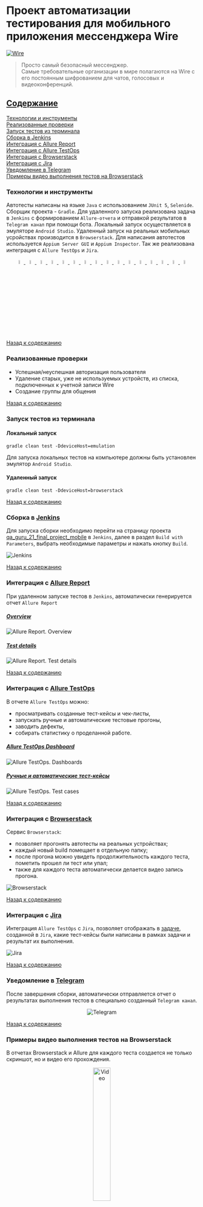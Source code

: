 # Проект автоматизации тестирования для мобильного приложения мессенджера Wire

<a href="https://www.wire.com/">
  <img title="Wire" src="src/test/resources/icons/logo.png" alt="Wire">
</a>

> Просто самый безопасный мессенджер.  
> Самые требовательные организации в мире полагаются на Wire с его постоянным шифрованием для чатов, голосовых и видеоконференций.

## [Содержание](#Содержание)
[Технологии и инструменты](#Технологии-и-инструменты)  
[Реализованные проверки](#Реализованные-проверки)  
[Запуск тестов из терминала](#Запуск-тестов-из-терминала)  
[Сборка в Jenkins](#Сборка-в-Jenkins)   
[Интеграция с Allure Report](#Интеграция-с-Allure-Report)  
[Интеграция с Allure TestOps](#Интеграция-с-Allure-TestOps)  
[Интеграция с Browserstack](#Интеграция-с-Browserstack)  
[Интеграция с Jira](#Интеграция-с-Jira)  
[Уведомление в Telegram](#Уведомление-в-Telegram)  
[Примеры видео выполнения тестов на Browserstack](#Примеры-видео-выполнения-тестов-на-Browserstack)


### Технологии и инструменты

Автотесты написаны на языке `Java` с использованием `JUnit 5`, `Selenide`. Сборщик проекта - `Gradle`. Для удаленного
запуска реализована задача в `Jenkins` с формированием `Allure-отчета` и отправкой результатов в `Telegram канал` при
помощи бота. Локальный запуск осуществляется в эмуляторе `Android Studio`. Удаленный запуск на реальных мобильных
усройствах производится в `Browserstack`. Для написания автотестов используется `Appium Server GUI`
и `Appium Inspector`. Так же реализована интеграция с `Allure TestOps` и `Jira`.

<p align="center">
    <a href="https://www.java.com/">
      <img width="5%" title="Java" src="src/test/resources/icons/java-original.svg" alt="java">
    </a>
    <a href="https://www.jetbrains.com/">
      <img width="5%" title="IntelliJ IDEA" src="src/test/resources/icons/Idea.svg" alt="IntelliJ IDEA">
    </a>
    <a href="https://gradle.org/">
      <img width="5%" title="Gradle" src="src/test/resources/icons/gradle-plain.svg" alt="Gradle">
    </a>
    <a href="https://junit.org/junit5/">
      <img width="5%" title="JUnit5" src="src/test/resources/icons/Junit5.svg" alt="JUnit5">
    </a>
    <a href="https://github.com/">
      <img width="5%" title="GitHub" src="src/test/resources/icons/github-mark-white.svg" alt="GitHub">
    </a>
    <a href="https://selenide.org/">
      <img width="5%" title="Selenide" src="src/test/resources/icons/Selenide.svg" alt="Selenide">
    </a>
    <a href="https://developer.android.com/studio">
      <img width="5%" title="Android Studio" src="src/test/resources/icons/Android_Studio.png" alt="Android Studio">
    </a>
    <a href="https://appium.io/">
      <img width="5%" title="Appium" src="src/test/resources/icons/appium.svg" alt="Appium">
    </a>
    <a href="https://github.com/appium/appium-inspector">
      <img width="5%" title="Appium Inspector" src="src/test/resources/icons/appium_inspector.png" alt="Appium Inspector">
    </a>
    <a href="https://github.com/appium/appium-inspector">
      <img width="5%" title="Appium Inspector" src="src/test/resources/icons/appium_inspector.png">
    </a>
    <a href="https://www.browserstack.com/">
      <img width="5%" title="Browserstack" src="src/test/resources/icons/Browserstack.svg" alt="Browserstack">
    </a>
    <a href="https://qameta.io/allure-report/">
      <img width="5%" title="Allure Report" src="src/test/resources/icons/Allure.svg" alt="Allure Report">
    </a>
    <a href="https://www.jenkins.io/">
      <img width="5%" title="Jenkins" src="src/test/resources/icons/jenkins-original.svg" alt="Jenkins">
    </a>
    <a href="https://telegram.org/">
      <img width="5%" title="Telegram" src="src/test/resources/icons/Telegram.svg" alt="Telegram">
    </a>
    <a href="https://qameta.io/">
      <img width="5%" title="Allure TestOps" src="src/test/resources/icons/Allure_TO.svg" alt="Allure TestOps">
    </a>
    <a href="https://www.atlassian.com/software/jira">
      <img width="5%" title="Jira" src="src/test/resources/icons/Jira.svg" alt="Jira">
    </a>
</p>

[Назад к содержанию](#Содержание)

### Реализованные проверки
- Успешная/неуспешная авторизация пользователя
- Удаление старых, уже не используемых устройств, из списка, подключенных к учетной записи Wire
- Создание группы для общения

[Назад к содержанию](#Содержание)

### Запуск тестов из терминала

#### Локальный запуск

`gradle clean test -DdeviceHost=emulation`

Для запуска локальных тестов на компьютере должны быть установлен эмулятор `Android Studio`.

#### Удаленный запуск

`gradle clean test -DdeviceHost=browserstack`

[Назад к содержанию](#Содержание)

### Сборка в [Jenkins](https://jenkins.autotests.cloud/job/qa_guru_21_final_project_mobile/)
Для запуска сборки необходимо перейти на страницу проекта [qa_guru_21_final_project_mobile](https://jenkins.autotests.cloud/job/qa_guru_21_final_project_mobile/)
в `Jenkins`, далее в раздел `Build with Parameters`, выбрать необходимые параметры и нажать
кнопку `Build`.

<img title="Jenkins" src="src/test/resources/screenshorts/006-jenkins.png" alt="Jenkins">

[Назад к содержанию](#Содержание)

### Интеграция с [Allure Report](https://jenkins.autotests.cloud/job/qa_guru_21_final_project_mobile/allure/)
При удаленном запуске тестов в `Jenkins`, автоматически генерируется отчет `Allure Report`

##### [Overview](https://jenkins.autotests.cloud/job/qa_guru_21_final_project_mobile/allure/#)

<img title="Allure Report" src="src/test/resources/screenshorts/004-allureReport.png" alt="Allure Report. Overview">

##### [Test details](https://jenkins.autotests.cloud/job/qa_guru_21_final_project_mobile/allure/#behaviors/7f547f5110b277a0267f688d919be626/eea69086d2f9ea02/)

<img title="Allure Report" src="src/test/resources/screenshorts/008-allureReport.png" alt="Allure Report. Test details">

[Назад к содержанию](#Содержание)

### Интеграция с [Allure TestOps](https://allure.autotests.cloud/project/3766/test-cases/27033?treeId=0)

В отчете `Allure TestOps` можно:

- просматривать созданные тест-кейсы и чек-листы,
- запускать ручные и автоматические тестовые прогоны,
- заводить дефекты,
- собирать статистику о проделанной работе.

##### [Allure TestOps Dashboard](https://allure.autotests.cloud/project/3766/dashboards)

<img title="Allure TestOps" src="src/test/resources/screenshorts/009-testOps_dashboards.png" alt="Allure TestOps. Dashboards">

##### [Ручные и автоматические тест-кейсы](https://allure.autotests.cloud/project/3766/test-cases/27034?treeId=0)

<img title="Allure TestOps" src="src/test/resources/screenshorts/010-testOps_testCase.png" alt="Allure TestOps. Test cases">

[Назад к содержанию](#Содержание)

### Интеграция с [Browserstack](https://www.browserstack.com/)

Сервис `Browserstack`:
- позволяет прогонять автотесты на реальных устройствах;
- каждый новый build помещает в отдельную папку;
- после прогона можно увидеть продолжительность каждого теста, пометить прошел ли тест или упал;
- также для каждого теста автоматически делается видео запись прогона.  
  
<img title="Browserstack" src="src/test/resources/screenshorts/012-browserstack.png" alt="Browserstack">

[Назад к содержанию](#Содержание)

### Интеграция с [Jira](https://jira.autotests.cloud/browse/HOMEWORK-945)

Интеграция `Allure TestOps` с `Jira`, позволяет отображать в [задаче](https://jira.autotests.cloud/browse/HOMEWORK-945),
созданной в `Jira`, какие тест-кейсы были написаны в рамках задачи и результат их выполнения.

<img title="Jira" src="src/test/resources/screenshorts/011-jira.png" alt="Jira">

[Назад к содержанию](#Содержание)

### Уведомление в [Telegram](https://t.me/mobiletests)

После завершения сборки, автоматически отправляется отчет о результатах выполнения тестов в специально созданный `Telegram канал`.

<p align="center">
    <img title="Telegram" src="src/test/resources/screenshorts/005-telegram.png" alt="Telegram">
</p>

[Назад к содержанию](#Содержание)

### Примеры видео выполнения тестов на Browserstack

В отчетах Browserstack и Allure для каждого теста создается не только скриншот, но и видео его прохождения.

<p align="center">
    <img width="30%" title="Video" src="src/test/resources/screenshorts/delete_device.gif" alt="Video">
</p>

[Назад к содержанию](#Содержание)